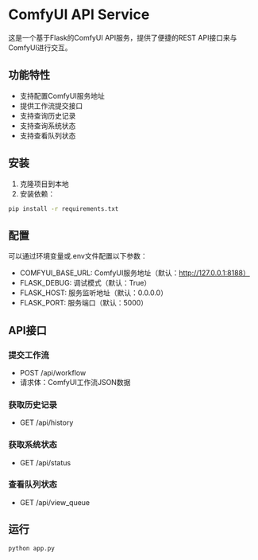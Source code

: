 # ComfyUI API Service

这是一个基于Flask的ComfyUI API服务，提供了便捷的REST API接口来与ComfyUI进行交互。

## 功能特性

- 支持配置ComfyUI服务地址
- 提供工作流提交接口
- 支持查询历史记录
- 支持查询系统状态
- 支持查看队列状态

## 安装

1. 克隆项目到本地
2. 安装依赖：
```bash
pip install -r requirements.txt
```

## 配置

可以通过环境变量或.env文件配置以下参数：

- COMFYUI_BASE_URL: ComfyUI服务地址（默认：http://127.0.0.1:8188）
- FLASK_DEBUG: 调试模式（默认：True）
- FLASK_HOST: 服务监听地址（默认：0.0.0.0）
- FLASK_PORT: 服务端口（默认：5000）

## API接口

### 提交工作流
- POST /api/workflow
- 请求体：ComfyUI工作流JSON数据

### 获取历史记录
- GET /api/history

### 获取系统状态
- GET /api/status

### 查看队列状态
- GET /api/view_queue

## 运行

```bash
python app.py
```
